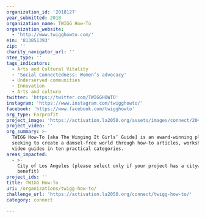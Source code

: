 ```yaml
---
organization_id: '2018127'
year_submitted: 2018
organization_name: TWIGG How-To
organization_website:
  - 'http://www.twigghowto.com/'
ein: '813851393'
zip: ''
charity_navigator_url: ''
ntee_type: ''
tags_indicators:
  - Arts and Cultural Vitality
  - 'Social Connectedness: Women’s advocacy'
  - Underserved communities
  - Innovation
  - Arts and culture
twitter: 'https://twitter.com/TWIGGHOWTO'
instagram: 'https://www.instagram.com/twigghowto/'
facebook: 'https://www.facebook.com/twigghowto'
org_type: Forprofit
project_image: 'https://activation.la2050.org/assets/images/connect/2048-wide/twigg-how-to.jpg'
project_video: ''
org_summary: >-
  TWIGG How-To [aka The Winging It Girls’ Guide] is an award-winning platform
  seeking to create a damsel-free world through how-to articles, workshops, and
  video guides in ten practical categories.
areas_impacted:
  - >-
    City of Los Angeles (please select only if your project has a citywide
    benefit)
project_ids: ''
title: TWIGG How-To
uri: /organizations/twigg-how-to/
challenge_url: 'https://activation.la2050.org/connect/twigg-how-to/'
category: connect

---
```

